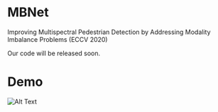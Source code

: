 # MBNet
Improving Multispectral Pedestrian Detection by Addressing Modality Imbalance Problems (ECCV 2020)

Our code will be released soon.

# Demo

![Alt Text](https://wx3.sinaimg.cn/mw1024/006hIxlngy1ggvfya6nsfg30go06okjt.gif)
